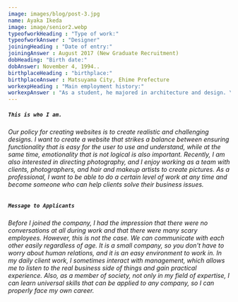 ```yaml
---
image: images/blog/post-3.jpg
name: Ayaka Ikeda
image: image/senior2.webp
typeofworkHeading : "Type of work:"
typeofworkAnswer : "Designer"
joiningHeading : "Date of entry:"
joiningAnswer : August 2017 (New Graduate Recruitment)
dobHeading: "Birth date:"
dobAnswer: November 4, 1994..
birthplaceHeading : "birthplace:"
birthplaceAnswer : Matsuyama City, Ehime Prefecture
workexpHeading : "Main employment history:"
workexpAnswer : "As a student, he majored in architecture and design. \n After graduation, she worked as a freelance \n designer for websites before joining Baisi." 
---
```


##### **`This is who I am.`**

###### Our policy for creating websites is to create realistic and challenging designs. I want to create a website that strikes a balance between ensuring functionality that is easy for the user to use and understand, while at the same time, emotionality that is not logical is also important. Recently, I am also interested in directing photography, and I enjoy working as a team with clients, photographers, and hair and makeup artists to create pictures. As a professional, I want to be able to do a certain level of work at any time and become someone who can help clients solve their business issues.

##### **`Message to Applicants`**

###### Before I joined the company, I had the impression that there were no conversations at all during work and that there were many scary employees. However, this is not the case. We can communicate with each other easily regardless of age. It is a small company, so you don't have to worry about human relations, and it is an easy environment to work in. In my daily client work, I sometimes interact with management, which allows me to listen to the real business side of things and gain practical experience. Also, as a member of society, not only in my field of expertise, I can learn universal skills that can be applied to any company, so I can properly face my own career.
&nbsp;